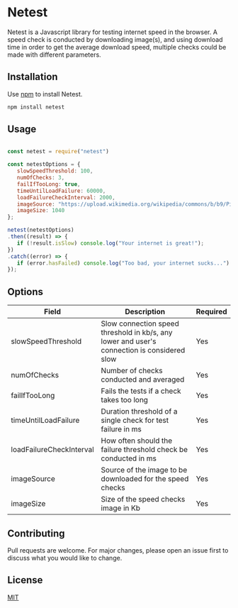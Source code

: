 # Netest

Netest is a Javascript library for testing internet speed in the browser.
A speed check is conducted by downloading image(s), and using download time in order to get the average download speed,
multiple checks could be made with different parameters.

## Installation

Use [npm](https://www.npmjs.com/package/netest) to install Netest.

```bash
npm install netest
```


## Usage

```javascript

const netest = require("netest")

const netestOptions = {
   slowSpeedThreshold: 100,
   numOfChecks: 3,
   failIfTooLong: true,
   timeUntilLoadFailure: 60000,
   loadFailureCheckInterval: 2000,
   imageSource: "https://upload.wikimedia.org/wikipedia/commons/b/b9/Pizigani_1367_Chart_1MB.jpg",
   imageSize: 1040
};

netest(netestOptions)
.then((result) => {
   if (!result.isSlow) console.log("Your internet is great!");
})
.catch((error) => {
   if (error.hasFailed) console.log("Too bad, your internet sucks...")
});

```


## Options
| Field                    | Description                                                                                 | Required |
|--------------------------|---------------------------------------------------------------------------------------------|----------|
| slowSpeedThreshold       | Slow connection speed threshold in kb/s, any lower and user's connection is considered slow | Yes      |
| numOfChecks              | Number of checks conducted and averaged                                                     | Yes      |
| failIfTooLong            | Fails the tests if a check takes too long                                                   | Yes      |
| timeUntilLoadFailure     | Duration threshold of a single check for test failure in ms                                 | Yes      |
| loadFailureCheckInterval | How often should the failure threshold check be conducted in ms                             | Yes      |
| imageSource              | Source of the image to be downloaded for the speed checks                                   | Yes      |
| imageSize                | Size of the speed checks image in Kb                                                        | Yes      |


## Contributing
Pull requests are welcome. For major changes, please open an issue first to discuss what you would like to change.


## License
[MIT](https://choosealicense.com/licenses/mit/)
